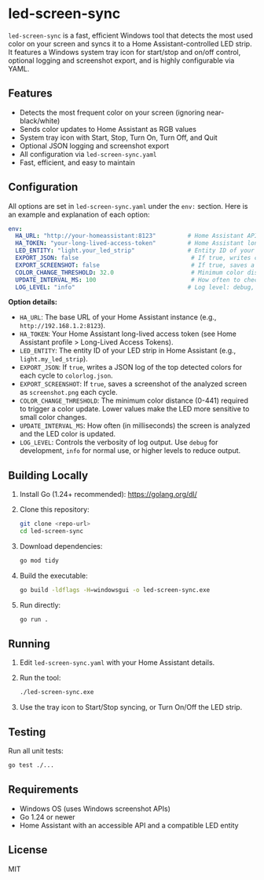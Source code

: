 # led-screen-sync

`led-screen-sync` is a fast, efficient Windows tool that detects the most used color on your screen and syncs it to a Home Assistant-controlled LED strip. It features a Windows system tray icon for start/stop and on/off control, optional logging and screenshot export, and is highly configurable via YAML.

## Features

- Detects the most frequent color on your screen (ignoring near-black/white)
- Sends color updates to Home Assistant as RGB values
- System tray icon with Start, Stop, Turn On, Turn Off, and Quit
- Optional JSON logging and screenshot export
- All configuration via `led-screen-sync.yaml`
- Fast, efficient, and easy to maintain

## Configuration

All options are set in `led-screen-sync.yaml` under the `env:` section. Here is an example and explanation of each option:

```yaml
env:
  HA_URL: "http://your-homeassistant:8123"         # Home Assistant API base URL (no trailing slash)
  HA_TOKEN: "your-long-lived-access-token"         # Home Assistant long-lived access token
  LED_ENTITY: "light.your_led_strip"               # Entity ID of your LED strip in Home Assistant
  EXPORT_JSON: false                                # If true, writes color statistics to colorlog.json
  EXPORT_SCREENSHOT: false                          # If true, saves a screenshot as screenshot.png each cycle
  COLOR_CHANGE_THRESHOLD: 32.0                      # Minimum color distance to trigger an update (higher = less sensitive)
  UPDATE_INTERVAL_MS: 100                           # How often to check the screen and update (milliseconds)
  LOG_LEVEL: "info"                                # Log level: debug, info, warn, error, dpanic, panic, fatal
```

**Option details:**

- `HA_URL`: The base URL of your Home Assistant instance (e.g., `http://192.168.1.2:8123`).
- `HA_TOKEN`: Your Home Assistant long-lived access token (see Home Assistant profile > Long-Lived Access Tokens).
- `LED_ENTITY`: The entity ID of your LED strip in Home Assistant (e.g., `light.my_led_strip`).
- `EXPORT_JSON`: If `true`, writes a JSON log of the top detected colors for each cycle to `colorlog.json`.
- `EXPORT_SCREENSHOT`: If `true`, saves a screenshot of the analyzed screen as `screenshot.png` each cycle.
- `COLOR_CHANGE_THRESHOLD`: The minimum color distance (0-441) required to trigger a color update. Lower values make the LED more sensitive to small color changes.
- `UPDATE_INTERVAL_MS`: How often (in milliseconds) the screen is analyzed and the LED color is updated.
- `LOG_LEVEL`: Controls the verbosity of log output. Use `debug` for development, `info` for normal use, or higher levels to reduce output.

## Building Locally

1. Install Go (1.24+ recommended): <https://golang.org/dl/>
2. Clone this repository:

   ```bash
   git clone <repo-url>
   cd led-screen-sync
   ```

3. Download dependencies:

   ```bash
   go mod tidy
   ```

4. Build the executable:

   ```bash
   go build -ldflags -H=windowsgui -o led-screen-sync.exe
   ```

5. Run directly:

   ```bash
   go run .
   ```

## Running

1. Edit `led-screen-sync.yaml` with your Home Assistant details.
2. Run the tool:

   ```bash
   ./led-screen-sync.exe
   ```

3. Use the tray icon to Start/Stop syncing, or Turn On/Off the LED strip.

## Testing

Run all unit tests:

```bash
go test ./...
```

## Requirements

- Windows OS (uses Windows screenshot APIs)
- Go 1.24 or newer
- Home Assistant with an accessible API and a compatible LED entity

## License

MIT

